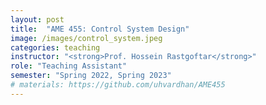 ```yaml
---
layout: post
title:  "AME 455: Control System Design"
image: /images/control_system.jpeg
categories: teaching
instructor: "<strong>Prof. Hossein Rastgoftar</strong>"
role: "Teaching Assistant"
semester: "Spring 2022, Spring 2023"
# materials: https://github.com/uhvardhan/AME455
---
```

